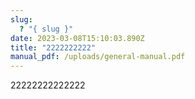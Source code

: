 ```yaml
---
slug:
  ? "{ slug }"
date: 2023-03-08T15:10:03.890Z
title: "2222222222"
manual_pdf: /uploads/general-manual.pdf
---
```

22222222222222